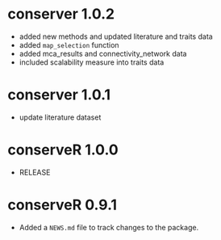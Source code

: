 # conserver 1.0.2

* added new methods and updated literature and traits data
* added `map_selection` function
* added mca_results and connectivity_network data
* included scalability measure into traits data

# conserver 1.0.1

* update literature dataset

# conserveR 1.0.0

* RELEASE

# conserveR 0.9.1

* Added a `NEWS.md` file to track changes to the package.
